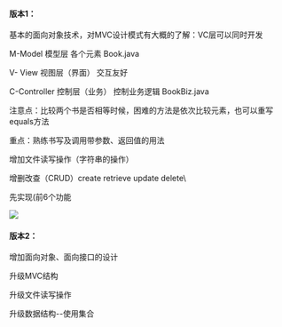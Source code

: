 #### 版本1：

基本的面向对象技术，对MVC设计模式有大概的了解：VC层可以同时开发 

M-Model 模型层 各个元素 Book.java

V- View 视图层（界面） 交互友好

C-Controller 控制层（业务） 控制业务逻辑 BookBiz.java

注意点：比较两个书是否相等时候，困难的方法是依次比较元素，也可以重写equals方法

重点：熟练书写及调用带参数、返回值的用法

增加文件读写操作（字符串的操作）

增删改查（CRUD）create retrieve update delete\

先实现(前6个功能

![](D:\picture\ScreenCapture\capture_20200224094033723.bmp)

#### 版本2：

增加面向对象、面向接口的设计

升级MVC结构

升级文件读写操作

升级数据结构--使用集合